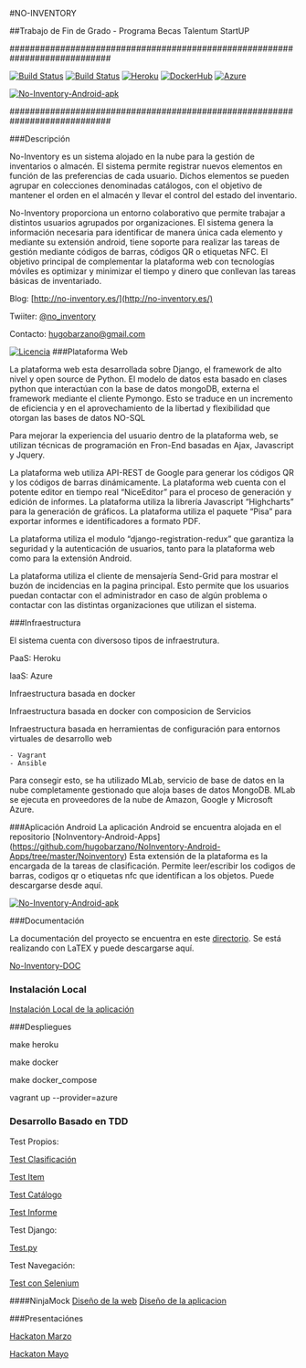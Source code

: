 #NO-INVENTORY

##Trabajo de Fin de Grado - Programa Becas Talentum StartUP

############################################################################

[![Build Status](https://travis-ci.org/hugobarzano/NoInventory.svg?branch=master)](https://travis-ci.org/hugobarzano/NoInventory)
[![Build Status](https://snap-ci.com/hugobarzano/NoInventory/branch/master/build_image)](https://snap-ci.com/hugobarzano/NoInventory/branch/master)
[![Heroku](https://www.herokucdn.com/deploy/button.png)](http://noinventory.herokuapp.com/)
[![DockerHub](https://www.dropbox.com/s/fl5hrbbjm4g2jec/docker_l.png?dl=1)](https://hub.docker.com/r/hugobarzano/)
[![Azure](https://www.dropbox.com/s/oqur6k70poyscxj/azure.png?dl=1)](http://noinventory.cloudapp.net/)

[![No-Inventory-Android-apk](https://www.dropbox.com/s/xx672e199qvvwgb/android.jpg?dl=1)](https://www.dropbox.com/s/itzz91qe5lw1pew/app-debug.apk?dl=1)

############################################################################


###Descripción

No-Inventory es un sistema alojado en la nube para la gestión de inventarios o almacén.
El sistema permite registrar nuevos elementos en función de las preferencias de cada usuario. Dichos elementos se pueden agrupar en colecciones denominadas catálogos, con el objetivo de mantener el orden en el almacén y llevar el control del estado del inventario.

No-Inventory proporciona un entorno colaborativo que permite trabajar a distintos usuarios agrupados por organizaciones. El sistema genera la información necesaria para identificar de manera única cada elemento y mediante su extensión android, tiene soporte para realizar las tareas de gestión mediante códigos de barras, códigos QR o etiquetas NFC. El objetivo principal de complementar la plataforma web con tecnologías móviles es optimizar y minimizar el tiempo y dinero que conllevan las tareas básicas de inventariado.  


Blog: [http://no-inventory.es/](http://no-inventory.es/)

Twiiter: [@no_inventory](https://twitter.com/no_inventory)

Contacto: hugobarzano@gmail.com

[![Licencia](https://www.dropbox.com/s/o9w70i4i2wfjs9e/gplv3-127x51.png?dl=1)](https://github.com/hugobarzano/NoInventory/blob/master/LICENSE)
###Plataforma Web

La plataforma web esta desarrollada sobre Django, el framework de alto nivel y open source de Python. El modelo de datos esta basado en clases python que interactúan con la base de datos mongoDB, externa el framework mediante el cliente Pymongo. Esto se traduce en un incremento de eficiencia y en el aprovechamiento de la libertad y flexibilidad que otorgan las bases de datos NO-SQL

Para mejorar la experiencia del usuario dentro de la plataforma web, se utilizan técnicas de programación en Fron-End basadas en Ajax, Javascript y Jquery.

La plataforma web utiliza API-REST de Google para generar los códigos QR y los códigos de barras dinámicamente.  La plataforma web cuenta con el potente editor en tiempo real “NiceEditor” para el proceso de generación y edición de informes.  La plataforma utiliza la librería Javascript “Highcharts” para la generación de gráficos. La plataforma utiliza el paquete “Pisa” para exportar informes e identificadores a formato PDF.

La plataforma utiliza el modulo “django-registration-redux” que garantiza la seguridad y la autenticación de usuarios, tanto para la plataforma web como para la extensión Android.

La plataforma utiliza el cliente de mensajería Send-Grid para mostrar el buzón de incidencias en la pagina principal. Esto permite que los usuarios puedan contactar con el administrador en caso de algún problema o contactar con las distintas organizaciones que utilizan el sistema.

###Infraestructura

El sistema cuenta con diversoso tipos de infraestrutura.

  PaaS: Heroku

  IaaS: Azure

  Infraestructura basada en docker

  Infraestructura basada en docker con composicion de Servicios

  Infraestructura basada en herramientas de configuración para entornos virtuales de desarrollo web

    - Vagrant
    - Ansible

  Para consegir esto, se ha utilizado MLab, servicio de base de datos en la nube completamente gestionado que aloja bases de datos MongoDB. MLab se ejecuta en proveedores de la nube de Amazon, Google y Microsoft Azure.

###Aplicación Android
La aplicación Android se encuentra alojada en el repositorio [NoInventory-Android-Apps] (https://github.com/hugobarzano/NoInventory-Android-Apps/tree/master/Noinventory)
Esta extensión de la plataforma es la encargada de la tareas de clasificación. Permite leer/escribir los codigos de barras, codigos qr o etiquetas nfc que identifican a los objetos.
Puede descargarse desde aquí.

  [![No-Inventory-Android-apk](https://www.dropbox.com/s/xx672e199qvvwgb/android.jpg?dl=1)](https://www.dropbox.com/s/itzz91qe5lw1pew/app-debug.apk?dl=1)


###Documentación

La documentación del proyecto se encuentra en este [directorio](https://github.com/hugobarzano/NoInventory/tree/master/NoInventoryDOC). Se está realizando con LaTEX y puede descargarse aquí.

  [No-Inventory-DOC](https://www.dropbox.com/s/4tt3viylmf32la2/proyecto.pdf?dl=1)


### Instalación Local

  [Instalación Local de la aplicación](https://github.com/hugobarzano/NoInventory/blob/master/documentacion/instalacion.md)

###Despliegues

  make heroku

  make docker

  make docker_compose

  vagrant up --provider=azure

### Desarrollo Basado en TDD

Test Propios:

  [Test Clasificación](https://github.com/hugobarzano/NoInventory/blob/master/NoInventory/test_clasificacion.py)

  [Test Item](https://github.com/hugobarzano/NoInventory/blob/master/NoInventory/test_item.py)

  [Test Catálogo](https://github.com/hugobarzano/NoInventory/blob/master/NoInventory/test_catalogo.py)

  [Test Informe](https://github.com/hugobarzano/NoInventory/blob/master/NoInventory/test_informe.py)

Test Django:

  [Test.py](https://github.com/hugobarzano/NoInventory/blob/master/NoInventory/tests.py)

Test Navegación:

  [Test con Selenium](https://github.com/hugobarzano/NoInventory/tree/master/Selenium)

####NinjaMock
[Diseño de la web](https://ninjamock.com/s/KDGZS)
[Diseño de la aplicacion](https://ninjamock.com/s/F12ZS)

###Presentaciónes

[Hackaton Marzo](https://www.dropbox.com/s/2z3nephfqtxzdzc/NO-INVENTORY.pdf?dl=1)

[Hackaton Mayo](https://www.dropbox.com/s/mj4tplyahtk6kxt/Presentacion_hackaton_mayo.pdf?dl=1)
